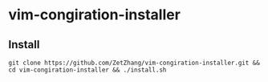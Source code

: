 # vim-congiration-installer
## Install
`git clone https://github.com/ZetZhang/vim-congiration-installer.git && cd vim-congiration-installer && ./install.sh`
